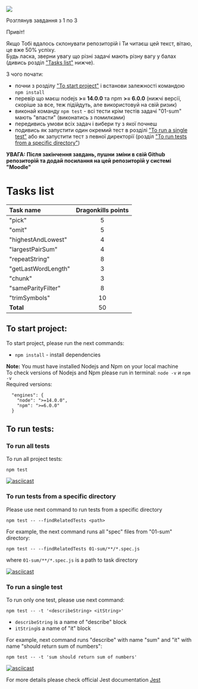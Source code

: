 [![](https://github.com/Eleks-front-camp/front-camp-2021/actions/workflows/tests.yml/badge.svg)](https://github.com/Eleks-front-camp/front-camp-2021/actions)


<p>Розглянув завдання з 1 по 3</p>












Привіт!  

Якщо Тобі вдалось склонувати репозиторій і Ти читаєш цей текст, вітаю, це вже 50% успіху.  
Будь ласка, зверни увагу що різні задачі мають різну вагу у балах (дивись розділ ["Tasks list"](#tasks-list) нижче).

З чого почати:

* почни з розділу ["To start project"](#to-start-project) і встанови залежності командою `npm install`
* перевір що маєш nodejs **>= 14.0.0** та npm **>= 6.0.0** (нижчі версії, скоріше за все, теж підійдуть, але використовуй на свій ризик)
* виконай команду `npm test` - всі тести крім тестів задачі "01-sum" мають "впасти" (виконатись з помилками)
* передивись умови всіх задач і вибери ту з якої почнеш
* подивись як запустити один окремий тест в розділі ["To run a single test"](#to-run-a-single-test) або як запустити тест з певної директорії (розділ ["To run tests from a specific directory"](#to-run-tests-from-a-specific-directory))

**УВАГА: Після закінчення завдань, пушни зміни в свій Github репозиторій та додай посилання на цей репозиторій
у системі "Moodle"**

# Tasks list

| **Task name**       | **Dragonkills points** | 
|:---                 |:---:                   |
| "pick"              | 5                      |
| "omit"              | 5                      |
| "highestAndLowest"  | 4                      |
| "largestPairSum"    | 4                      |
| "repeatString"      | 8                      |
| "getLastWordLength" | 3                      |
| "chunk"             | 3                      |
| "sameParityFilter"  | 8                      |
| "trimSymbols"       | 10                     |
| **Total**           | 50                   |

## To start project:

To start project, please run the next commands:

* `npm install` - install dependencies

**Note:** You must have installed Nodejs and Npm on your local machine  
To check versions of Nodejs and Npm please run in terminal: `node -v` и `npm -v`  
Required versions:
```
  "engines": {
    "node": ">=14.0.0",
    "npm": ">=6.0.0"
  }
```

## To run tests:

### To run all tests

To run all project tests:

`npm test`

[![asciicast](https://asciinema.org/a/eQoQWJZxby1D70oyH3Isb81AS.svg)](https://asciinema.org/a/eQoQWJZxby1D70oyH3Isb81AS)

### To run tests from a specific directory

Please use next command to run tests from a specific directory

`npm test -- --findRelatedTests <path>`

For example, the next command runs all "spec" files from "01-sum" directory:

`npm test -- --findRelatedTests 01-sum/**/*.spec.js`

where `01-sum/**/*.spec.js` is a path to task directory 

[![asciicast](https://asciinema.org/a/a7B58jAY26BfdOyvalZAKeyi2.svg)](https://asciinema.org/a/a7B58jAY26BfdOyvalZAKeyi2)

### To run a single test

To run only one test, please use next command:

`npm test -- -t '<describeString> <itString>'`

* `describeString` is a name of "describe" block
* `itString`is a name of "it" block

For example, next command runs "describe" with name "sum" and "it" with name "should return sum of numbers":

`npm test -- -t 'sum should return sum of numbers'`

[![asciicast](https://asciinema.org/a/MpbJdYjjmL3SzVkIHDT2CB7Vw.svg)](https://asciinema.org/a/MpbJdYjjmL3SzVkIHDT2CB7Vw)

For more details please check official Jest documentation [Jest](https://jestjs.io/docs/en/cli.html#--testnamepatternregex)
